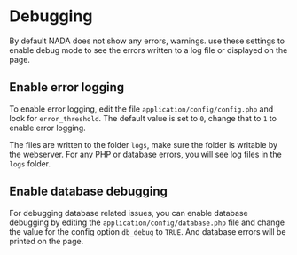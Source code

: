 # Debugging

By default NADA does not show any errors, warnings. use these settings to enable debug mode to see the errors written to a log file or displayed on the page. 

## Enable error logging

To enable error logging, edit the file `application/config/config.php` and look for `error_threshold`. The default value is set to `0`, change that to `1` to enable error logging. 

The files are written to the folder `logs`, make sure the folder is writable by the webserver. For any PHP or database errors, you will see log files in the `logs` folder.


## Enable database debugging

For debugging database related issues, you can enable database debugging by editing the `application/config/database.php` file and change the value for the config option `db_debug` to `TRUE`. And database errors will be printed on the page.


